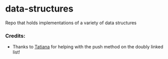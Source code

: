 # data-structures
Repo that holds implementations of a variety of data structures

### Credits:
- Thanks to [Tatiana](https://github.com/tanyaweaver) for helping with the push method on the doubly linked list!